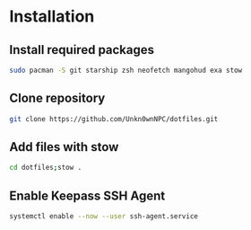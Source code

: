 # Installation
## Install required packages
```bash
sudo pacman -S git starship zsh neofetch mangohud exa stow
```
## Clone repository
```bash
git clone https://github.com/Unkn0wnNPC/dotfiles.git
```
## Add files with stow
```bash
cd dotfiles;stow .
```
## Enable Keepass SSH Agent
```bash
systemctl enable --now --user ssh-agent.service
```
